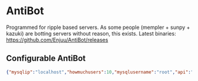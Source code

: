 # AntiBot
Programmed for ripple based servers. As some people (mempler + sunpy + kazuki) are botting servers without reason, this exists.
Latest binaries: https://github.com/Enjuu/AntiBot/releases 
## Configurable AntiBot
```json
{"mysqlip":"localhost","howmuchusers":10,"mysqlusername":"root","api":"enjuu.click","mysqlport":"3306","threadtimeoutbetweencheck":8000,"mysqldatabase":"ripple","mysqlpassword":""}
```
